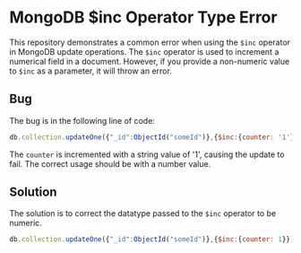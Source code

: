 # MongoDB $inc Operator Type Error

This repository demonstrates a common error when using the `$inc` operator in MongoDB update operations. The `$inc` operator is used to increment a numerical field in a document.  However, if you provide a non-numeric value to `$inc` as a parameter, it will throw an error.

## Bug
The bug is in the following line of code:
```javascript
db.collection.updateOne({"_id":ObjectId("someId")},{$inc:{counter: '1'}});
```
The `counter` is incremented with a string value of '1', causing the update to fail. The correct usage should be with a number value.

## Solution
The solution is to correct the datatype passed to the `$inc` operator to be numeric.
```javascript
db.collection.updateOne({"_id":ObjectId("someId")},{$inc:{counter: 1}});
```